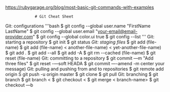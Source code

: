 https://rubygarage.org/blog/most-basic-git-commands-with-examples

                 # Git Cheat Sheet
Git: configurations
'''bash
$ git config --global user.name "FirstName LastName"
$ git config --global user.email "your-email@email-provider.com"
$ git config --global color.ui true
$ git config --list
''' 
Git: starting a repository
$ git init
$ git status
*Git: staging files*
$ git add (file-name)
$ git add (file-name) < another-file-name) < yet-another-file-name)
$ git add .
$ git add --all
$ git add -A
$ git rm --cached (file-name)
$ git reset (file-name)
Git: committing to a repository
$ git commit —m "Add three files"
$ git reset -—soft HEADA
$ git commit —-amend -m center your message)
Git: pulling and pushing from and to repositories
$ git remote add origin <link>
S git push -u origin master
$ git clone
$ git pull
Git: branching
$ git branch
$ git branch <
$ git checkout <
$ git merge < branch-name>
$ git checkout —b